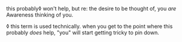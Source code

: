 this probably◊ won't help, but re: the desire to be thought of, you *are* Awareness thinking of you.

◊ this term is used technically. when you get to the point where this probably *does* help, "you" will start getting tricky to pin down.
